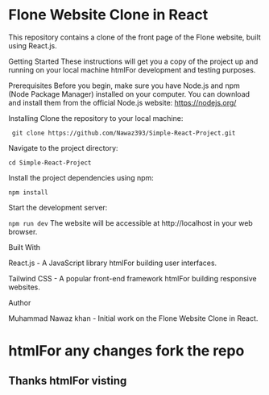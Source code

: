# Flone Website Clone in React

This repository contains a clone of the front page of the Flone website, built using React.js.

Getting Started
These instructions will get you a copy of the project up and running on your local machine htmlFor development and testing purposes.

Prerequisites
Before you begin, make sure you have Node.js and npm (Node Package Manager) installed on your computer. You can download and install them from the official Node.js website: https://nodejs.org/

Installing
Clone the repository to your local machine:

` git clone https://github.com/Nawaz393/Simple-React-Project.git`

Navigate to the project directory:

`cd Simple-React-Project`

Install the project dependencies using npm:

`npm install`

Start the development server:

`npm run dev`
The website will be accessible at http://localhost in your web browser.

Built With

React.js - A JavaScript library htmlFor building user interfaces.

Tailwind CSS - A popular front-end framework htmlFor building responsive websites.

Author

Muhammad Nawaz khan - Initial work on the Flone Website Clone in React.

# htmlFor any changes fork the repo

## Thanks htmlFor visting

